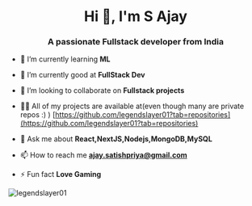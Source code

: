 <h1 align="center">Hi 👋, I'm S Ajay</h1>
<h3 align="center">A passionate Fullstack developer from India</h3>

- 🔭 I’m currently learning **ML**

- 🌱 I’m currently good at **FullStack Dev**

- 👯 I’m looking to collaborate on **Fullstack projects**

- 👨‍💻 All of my projects are available at(even though many are private repos :) ) [https://github.com/legendslayer01?tab=repositories](https://github.com/legendslayer01?tab=repositories)

- 💬 Ask me about **React,NextJS,Nodejs,MongoDB,MySQL**

- 📫 How to reach me **ajay.satishpriya@gmail.com**

- ⚡ Fun fact **Love Gaming**


<p align="left">
</p>


<p><img align="center" src="https://github-readme-stats.vercel.app/api/top-langs?username=legendslayer01&show_icons=true&theme=radical&title_color=f2be02&text_color=07ed82&bg_color=5f42ae&hide_border=true&locale=en&layout=compact" alt="legendslayer01" /></p>
